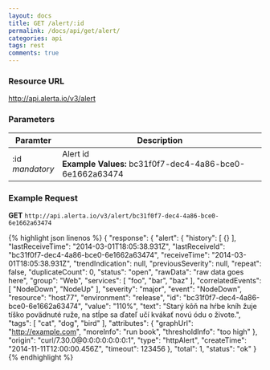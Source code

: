 ```yaml
---
layout: docs
title: GET /alert/:id
permalink: /docs/api/get/alert/
categories: api
tags: rest
comments: true
---
```


### Resource URL

http://api.alerta.io/v3/alert

### Parameters

| Paramter | Description |
| -------- | -------- |
| :id<br>_mandatory_| Alert id<br>**Example Values:** bc31f0f7-dec4-4a86-bce0-6e1662a63474|

### Example Request

**GET** `http://api.alerta.io/v3/alert/bc31f0f7-dec4-4a86-bce0-6e1662a63474`

{% highlight json linenos %}
{
  "response": {
    "alert": {
      "history": [
        {}
      ],
      "lastReceiveTime": "2014-03-01T18:05:38.931Z",
      "lastReceiveId": "bc31f0f7-dec4-4a86-bce0-6e1662a63474",
      "receiveTime": "2014-03-01T18:05:38.931Z",
      "trendIndication": null,
      "previousSeverity": null,
      "repeat": false,
      "duplicateCount": 0,
      "status": "open",
      "rawData": "raw data goes here",
      "group": "Web",
      "services": [
        "foo",
        "bar",
        "baz"
      ],
      "correlatedEvents": [
        "NodeDown",
        "NodeUp"
      ],
      "severity": "major",
      "event": "NodeDown",
      "resource": "host77",
      "environment": "release",
      "id": "bc31f0f7-dec4-4a86-bce0-6e1662a63474",
      "value": "110%",
      "text": "Starý kôň na hŕbe kníh žuje tíško povädnuté ruže, na stĺpe sa ďateľ učí kvákať novú ódu o živote.",
      "tags": [
        "cat",
        "dog",
        "bird"
      ],
      "attributes": {
        "graphUrl": "http://example.com",
        "moreInfo": "run book",
        "thresholdInfo": "too high"
      },
      "origin": "curl/7.30.0@0:0:0:0:0:0:0:1",
      "type": "httpAlert",
      "createTime": "2014-11-11T12:00:00.456Z",
      "timeout": 123456
    },
    "total": 1,
    "status": "ok"
  }
{% endhighlight %}